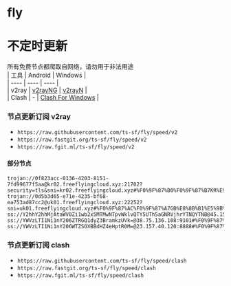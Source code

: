# fly
# 不定时更新
所有免费节点都爬取自网络，请勿用于非法用途  
|  工具  | Android  | Windows  |  
|  ----  | ----   | ----  |  
| v2ray  | [v2rayNG](https://github.com/2dust/v2rayNG/releases) | [v2rayN](https://github.com/2dust/v2rayN/releases) |  
| Clash  | - | [Clash For Windows](https://github.com/2dust/clashN/releases) | 
  
### 节点更新订阅  v2ray
- `https://raw.githubusercontent.com/ts-sf/fly/speed/v2`  
- `https://raw.fastgit.org/ts-sf/fly/speed/v2`  
- `https://raw.fgit.ml/ts-sf/fly/speed/v2`  
#### 部分节点  
``` 
trojan://0f823acc-0136-4203-8151-7fd99677f5aa@kr02.freeflyingcloud.xyz:21702?security=tls&sni=kr02.freeflyingcloud.xyz#%F0%9F%87%B0%F0%9F%87%B7KR%E9%9F%A9%E5%9B%BD2%201.5MB%2Fs
trojan://0d5b3d65-e71e-4235-bf68-ea753ad87cc2@uk01.freeflyingcloud.xyz:22252?sni=uk01.freeflyingcloud.xyz#%F0%9F%87%AC%F0%9F%87%A7GB%E8%8B%B1%E5%9B%BD%2017.8MB%2Fs
ss://Y2hhY2hhMjAtaWV0Zi1wb2x5MTMwNTpvWklvQTY5UTh5aGNRVjhrYTNQYTNB@45.158.171.215:8080#%F0%9F%87%BA%F0%9F%87%B8US%E7%BE%8E%E5%9B%BD5%2018.1MB%2Fs
ss://YWVzLTI1Ni1nY206ZTRGQ1dyZ3BramkzUVk=@38.75.136.108:9101#%F0%9F%87%BA%F0%9F%87%B8US%E7%BE%8E%E5%9B%BD7%201.9MB%2Fs
ss://YWVzLTI1Ni1nY206WTZSOXBBdHZ4eHptR0M=@23.157.40.120:8888#%F0%9F%87%BA%F0%9F%87%B8US%E5%8C%97%E7%BE%8E%201.9MB%2Fs
```
### 节点更新订阅  clash
- `https://raw.githubusercontent.com/ts-sf/fly/speed/clash`  
- `https://raw.fastgit.org/ts-sf/fly/speed/clash`  
- `https://raw.fgit.ml/ts-sf/fly/speed/clash`  


